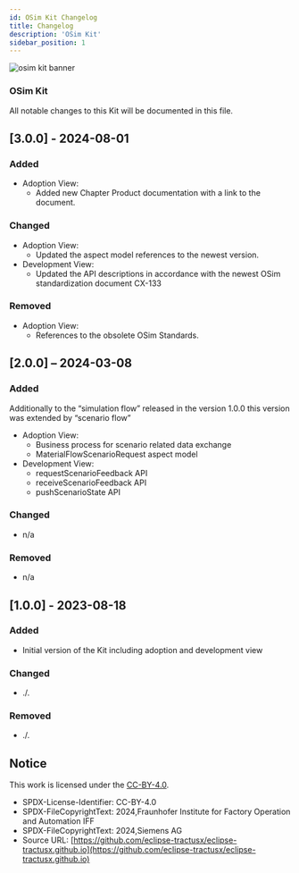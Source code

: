 ```yaml
---
id: OSim Kit Changelog
title: Changelog
description: 'OSim Kit'
sidebar_position: 1
---
```


![osim kit banner](@site/static/img/OSimKitIcon.svg)

### OSim Kit

All notable changes to this Kit will be documented in this file.

## [3.0.0] - 2024-08-01

### Added

- Adoption View:
  - Added new Chapter Product documentation with a link to the document.

### Changed

- Adoption View:
  - Updated the aspect model references to the newest version.
- Development View:
  - Updated the API descriptions in accordance with the newest OSim standardization document CX-133

### Removed

- Adoption View:
  - References to the obsolete OSim Standards.

## [2.0.0] – 2024-03-08

### Added

Additionally to the “simulation flow” released in the version 1.0.0 this version was extended by “scenario flow”

- Adoption View:
  - Business process for scenario related data exchange
  - MaterialFlowScenarioRequest aspect model
- Development View:
  - requestScenarioFeedback API
  - receiveScenarioFeedback API
  - pushScenarioState API

### Changed

- n/a

### Removed

- n/a

## [1.0.0] - 2023-08-18

### Added

- Initial version of the Kit including adoption and development view

### Changed

- ./.

### Removed

- ./.

## Notice

This work is licensed under the [CC-BY-4.0](https://creativecommons.org/licenses/by/4.0/legalcode).

- SPDX-License-Identifier: CC-BY-4.0
- SPDX-FileCopyrightText: 2024,Fraunhofer Institute for Factory Operation and Automation IFF
- SPDX-FileCopyrightText: 2024,Siemens AG
- Source URL: [https://github.com/eclipse-tractusx/eclipse-tractusx.github.io](https://github.com/eclipse-tractusx/eclipse-tractusx.github.io)
